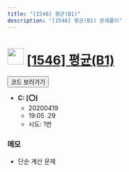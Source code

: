 ```yaml
---
title: "[1546] 평균(B1)"
description: "[1546] 평균(B1) 문제풀이"
---
```

<h1><img src="https://doky.space/assets/icpclev/u0.svg" height="37px"> <a href="http://icpc.me/1546">[1546] 평균(B1)</a></h1>

<a href="https://github.com/DokySp/acmicpc-practice/tree/master/1546"><button class="btn btn-info">코드 보러가기</button></a>

- **C: [:o:]**
  - 20200419
  - 19:05 .29 
  - 시도: 1번

### 메모
 - 단순 계산 문제
